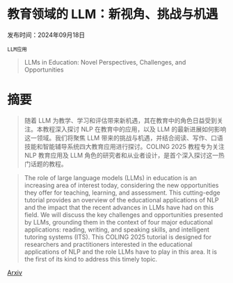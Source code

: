 # 教育领域的 LLM：新视角、挑战与机遇

发布时间：2024年09月18日

`LLM应用`

> LLMs in Education: Novel Perspectives, Challenges, and Opportunities

# 摘要

> 随着 LLM 为教学、学习和评估带来新机遇，其在教育中的角色日益受到关注。本教程深入探讨 NLP 在教育中的应用，以及 LLM 的最新进展如何影响这一领域。我们将聚焦 LLM 带来的挑战与机遇，并结合阅读、写作、口语技能和智能辅导系统四大教育应用进行探讨。COLING 2025 教程专为关注 NLP 教育应用及 LLM 角色的研究者和从业者设计，是首个深入探讨这一热门话题的教程。

> The role of large language models (LLMs) in education is an increasing area of interest today, considering the new opportunities they offer for teaching, learning, and assessment. This cutting-edge tutorial provides an overview of the educational applications of NLP and the impact that the recent advances in LLMs have had on this field. We will discuss the key challenges and opportunities presented by LLMs, grounding them in the context of four major educational applications: reading, writing, and speaking skills, and intelligent tutoring systems (ITS). This COLING 2025 tutorial is designed for researchers and practitioners interested in the educational applications of NLP and the role LLMs have to play in this area. It is the first of its kind to address this timely topic.

[Arxiv](https://arxiv.org/abs/2409.11917)